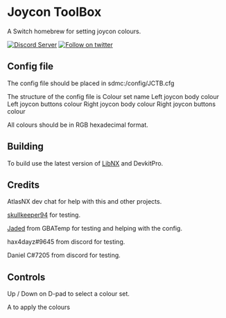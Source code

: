 # Joycon ToolBox
A Switch homebrew for setting joycon colours.

<a href="https://discord.gg/ZhRn3nn"><img src="https://img.shields.io/discord/673622282790502402?color=green&label=Discord&logo=discord&style=for-the-badge" alt="Discord Server" /></a>
<a href="https://twitter.com/CompSciOrBust?ref_src=twsrc%5Etfw"><img src="https://img.shields.io/twitter/follow/CompSciOrBust?color=blue&label=follow&logo=twitter&style=for-the-badge" alt="Follow on twitter" /></a>

## Config file
The config file should be placed in sdmc:/config/JCTB.cfg

The structure of the config file is
Colour set name
Left joycon body colour
Left joycon buttons colour
Right joycon body colour
Right joycon buttons colour

All colours should be in RGB hexadecimal format.

## Building
To build use the latest version of [LibNX](https://github.com/switchbrew/libnx) and DevkitPro.

## Credits
AtlasNX dev chat for help with this and other projects.

[skullkeeper94](https://github.com/skullkeeper94) for testing.

[Jaded](https://gbatemp.net/members/jonhy.391398/) from GBATemp for testing and helping with the config.

hax4dayz#9645 from discord for testing.

Daniel C#7205 from discord for testing.

## Controls
Up / Down on D-pad to select a colour set.

A to apply the colours